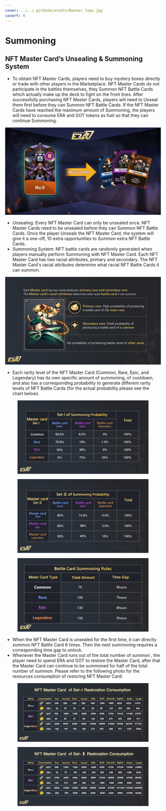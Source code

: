 ```yaml
---
cover: ../../.gitbook/assets/Banner_logo.jpg
coverY: 0
---
```


# Summoning

## **NFT Master Card’s Unsealing & Summoning System**

* To obtain NFT Master Cards, players need to buy mystery boxes directly or trade with other players in the Marketplace. NFT Master Cards do not participate in the battles themselves, they Summon NFT Battle Cards which actually make up the deck to fight on the front lines. After successfully purchasing NFT Master Cards, players will need to Unseal them first before they can Summon NFT Battle Cards. If the NFT Master Cards have reached the maximum amount of Summoning, the players will need to consume ERA and GOT tokens as fuel so that they can continue Summoning.

![](../../.gitbook/assets/5.jpg)

* Unsealing: Every NFT Master Card can only be unsealed once. NFT Master Cards need to be unsealed before they can Summon NFT Battle Cards. Once the player Unseals the NFT Master Card, the system will give it a one-off, 10 extra opportunities to Summon extra NFT Battle Cards.
* Summoning System: NFT battle cards are randomly generated when players manually perform Summoning with NFT Master Card. Each NFT Master Card has two racial attributes, primary and secondary. The NFT Master Card's racial attributes determine what racial NFT Battle Cards it can summon.

![](../../.gitbook/assets/Summoning2-en.jpg)

* Each rarity level of the NFT Master Card (Common, Rare, Epic, and Legendary) has its own specific amount of summoning, of cooldown, and also has a corresponding probability to generate different rarity levels of NFT Battle Cards (for the actual probability please see the chart below).

<figure><img src="../../.gitbook/assets/summoning1.png" alt=""><figcaption></figcaption></figure>

<figure><img src="../../.gitbook/assets/summoning2_EN.png" alt=""><figcaption></figcaption></figure>

<figure><img src="../../.gitbook/assets/summon_en.png" alt=""><figcaption></figcaption></figure>

* When the NFT Master Card is unsealed for the first time, it can directly summon NFT Battle Card 6 times. Then the next summoning requires a corresponding time gap to unlock.
* Whenever the Master Card runs out of the total number of summon , the player need to spend ERA and GOT to restore the Master Card, after that the Master Card can continue to be summoned for half of the total number of summon. Please refer to the following photo for the resources consumption of restoring NFT Master Card.

<figure><img src="../../.gitbook/assets/synthesizing1.png" alt=""><figcaption></figcaption></figure>

<figure><img src="../../.gitbook/assets/synthesizing2.png" alt=""><figcaption></figcaption></figure>
